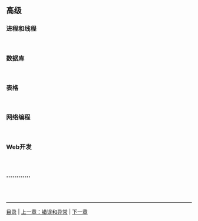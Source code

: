## 高级

### 进程和线程
<br>

### 数据库
<br>

### 表格
<br>

### 网络编程
<br>

### Web开发
<br>

### …………

<br><br>

-----

[目录](https://github.com/ykqmain/Learning-Python-with-Git) | [上一章：错误和异常](https://github.com/ykqmain/Learning-Python-with-Git/blob/master/text/7.md) | [下一章](https://www.python.org)
